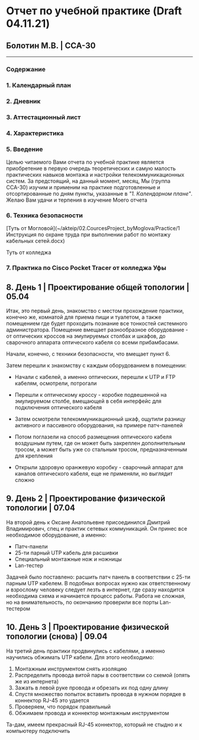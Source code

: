 # Отчет по учебной практике (Draft 04.11.21)

## Болотин М.В. | ССА-30

___

### Содержание

### 1. Календарный план

### 2. Дневник

### 3. Аттестационный лист

### 4. Характеристика

### 5. Введение

Целью читаемого Вами отчета по учебной практике является приобретение в первую очередь теоретических и самую малость практических навыков монтажа и настройки телекоммуникационных систем. За предстоящий, на данный момент, месяц, Мы (группа ССА-30) изучим и применим на практике подготовленные и отсортированные по дням пункты, указанные в *"1. Календарном плане"*. Желаю Вам удачи и терпения в изучение Моего отчета

### 6. Техника безопасности

[Туть от Могловой](~/akteip/02.CourcesProject_byMoglova/Practice/1 Инструкция по охране труда при выполнении работ по монтажу кабельных сетей.docx)

Туть от колледжа

### 7. Практика по Cisco Pocket Tracer от колледжа Уфы



## 8. День 1 | Проектирование общей топологии | 05.04

Итак, это первый день, знакомство с местом прохождение практики, конечно же, комнатой для приема пищи и туалетом, а также помещением где будет проходить познание все тонкостей системного администратора. Помещение вмещает разнообразное оборудование - от оптических кроссов на эмулируемых столбах и шкафов, до сварочного аппарата оптического кабеля со всеми прибамбасами.

Начали, конечно, с техники безопасности, что вмещает пункт 6.

Затем перешли к знакомству с каждым оборудованием в помещении:

- Начали с кабелей, а именно оптических, перешли к UTP и FTP кабелям, осмотрели, потрогали

- Перешли к оптическому кроссу - коробке подвешенной на эмулируемом столбе, вмещающей в себя интерфейс для подключения оптического кабеля
- Затем осмотрели телекоммуникационный шкаф, ощутили разницу активного и пассивного оборудования, на примере патч-панелей
- Потом поглазели на способ размещения оптического кабеля воздушным путем, где он может быть закреплен дополнительным тросом, а может быть уже со стальным тросом, предназначенным для крепления
- Открыли здоровую оранжевую коробку - сварочный аппарат для каналов оптического кабеля, еще не применяли, но выглядит сложно

## 9. День 2 | Проектирование физической топологии | 07.04

На второй день к Оксане Анатольевне присоединился Дмитрий Владимирович, спец и практик сетевых коммуникаций. Он принес все необходимое оборудование, а именно:

- Патч-панели
- 25-ти парный UTP кабель для расшивки
- Специальный монтажные нож и ножницы 
- Lan-тестер

Задачей было поставлено: расшить патч панель в соответствии с 25-ти парным UTP кабелем. В подобных вопросах нужно как ответственному и взрослому человеку следует лезть в интернет, где сразу находится необходима схема и начинается процесс работы. Работа не сложная, но на внимательность, по окончанию проверили все порты Lan-тестером

## 10. День 3 | Проектирование физической топологии (снова) | 09.04

На третий день практики продвинулись с кабелями, а именно научились обжимать UTP кабели. Для этого необходимо:

1. Монтажным инструментом снять изоляцию
2. Распределить провода витой пары в соответствии со схемой (опять же из интернета)
3. Зажать в левой руке провода и обрезать их под одну длину
4. Спустя множество попыток вставить провода в нужном порядке в коннектор RJ-45 это удается
5. Проверяем, что порядок правильный
6. Обжимаем провода и коннектор монтажным инструментом

Та-дам, имеем прекрасный RJ-45 коннектор, который не стыдно и к компьютеру подключить

